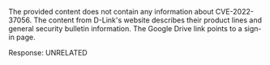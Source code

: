 The provided content does not contain any information about CVE-2022-37056. The content from D-Link's website describes their product lines and general security bulletin information. The Google Drive link points to a sign-in page.

Response: UNRELATED